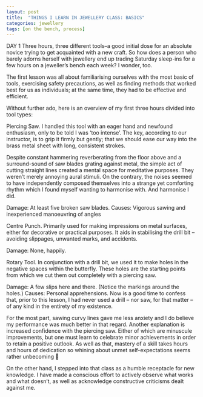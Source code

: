 ```yaml
---
layout: post
title:  "THINGS I LEARN IN JEWELLERY CLASS: BASICS"
categories: jewellery
tags: [on the bench, process]
---
```


DAY  1
Three hours, three different tools–a good initial dose for an absolute novice trying to get acquainted with a new craft. So how does a person who barely adorns herself with jewellery end up trading Saturday sleep-ins for a few hours on a jeweller’s bench each week? I wonder, too.

The first lesson was all about familiarising ourselves with the most basic of tools, exercising safety precautions, as well as finding methods that worked best for us as individuals; at the same time, they had to be effective and efficient.

Without further ado, here is an overview of my first three hours divided into tool types:

Piercing Saw. I handled this tool with an eager hand and newfound enthusiasm, only to be told I was ‘too intense’. The key, according to our instructor, is to grip it firmly but gently; that we should ease our way into the brass metal sheet with long, consistent strokes.

Despite constant hammering reverberating from the floor above and a surround-sound of saw blades grating against metal, the simple act of cutting straight lines created a mental space for meditative purposes. They weren’t merely annoying aural stimuli. On the contrary, the noises seemed to have independently composed themselves into a strange yet comforting rhythm which I found myself wanting to harmonise with. And harmonise I did.

Damage: At least five broken saw blades.
Causes: Vigorous sawing and inexperienced manoeuvring of angles

Centre Punch. Primarily used for making impressions on metal surfaces, either for decorative or practical purposes. It aids in stabilising the drill bit – avoiding slippages, unwanted marks, and accidents.

Damage: None, happily.

Rotary Tool. In conjunction with a drill bit, we used it to make holes in the negative spaces within the butterfly. These holes are the starting points from which we cut them out completely with a piercing saw.

Damage: A few slips here and there. (Notice the markings around the holes.)
Causes: Personal apprehensions. Now is a good time to confess that, prior to this lesson, I had never used a drill – nor saw, for that matter – of any kind in the entirety of my existence.

For the most part, sawing curvy lines gave me less anxiety and I do believe my performance was much better in that regard. Another explanation is increased confidence with the piercing saw. Either of which are minuscule improvements, but one must learn to celebrate minor achievements in order to retain a positive outlook. As well as that, mastery of a skill takes hours and hours of dedication so whining about unmet self-expectations seems rather unbecoming 🙂

On the other hand, I stepped into that class as a humble receptacle for new knowledge. I have made a conscious effort to actively observe what works and what doesn’t, as well as acknowledge constructive criticisms dealt against me.